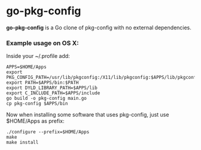 # go-pkg-config

**go-pkg-config** is a Go clone of pkg-config with no external dependencies.

### Example usage on OS X:

Inside your ~/.profile add:

	APPS=$HOME/Apps
	export PKG_CONFIG_PATH=/usr/lib/pkgconfig:/X11/lib/pkgconfig:$APPS/lib/pkgconfig
	export PATH=$APPS/bin:$PATH
	export DYLD_LIBRARY_PATH=$APPS/lib
	export C_INCLUDE_PATH=$APPS/include
	go build -o pkg-config main.go
	cp pkg-config $APPS/bin

Now when installing some software that uses pkg-config, just use $HOME/Apps as prefix:

	./configure --prefix=$HOME/Apps
	make
	make install
